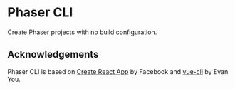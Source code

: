 # Phaser CLI

Create Phaser projects with no build configuration.

## Acknowledgements

Phaser CLI is based on [Create React App][1] by Facebook and [vue-cli][2] by
Evan You.

[1]: https://github.com/facebook/create-react-app
[2]: https://github.com/vuejs/vue-cli
